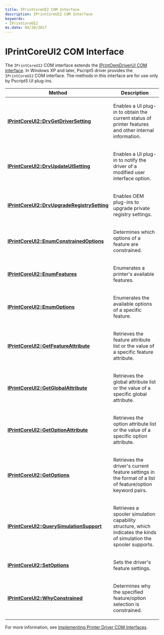 ```yaml
---
title: IPrintCoreUI2 COM Interface
description: IPrintCoreUI2 COM Interface
keywords:
- IPrintCoreUI2
ms.date: 04/20/2017
---
```


# IPrintCoreUI2 COM Interface





The `IPrintCoreUI2` COM interface extends the [IPrintOemDriverUI COM interface](iprintoemdriverui-com-interface.md). In Windows XP and later, Pscript5 driver provides the `IPrintCoreUI2` COM interface. The methods in this interface are for use only by Pscript5 UI plug-ins.

<table>
<colgroup>
<col width="50%" />
<col width="50%" />
</colgroup>
<thead>
<tr class="header">
<th>Method</th>
<th>Description</th>
</tr>
</thead>
<tbody>
<tr class="odd">
<td><p><a href="/windows-hardware/drivers/ddi/prcomoem/nf-prcomoem-iprintcoreui2-drvgetdriversetting" data-raw-source="[&lt;strong&gt;IPrintCoreUI2::DrvGetDriverSetting&lt;/strong&gt;](/windows-hardware/drivers/ddi/prcomoem/nf-prcomoem-iprintcoreui2-drvgetdriversetting)"><strong>IPrintCoreUI2::DrvGetDriverSetting</strong></a></p></td>
<td><p>Enables a UI plug-in to obtain the current status of printer features and other internal information.</p></td>
</tr>
<tr class="even">
<td><p><a href="/windows-hardware/drivers/ddi/prcomoem/nf-prcomoem-iprintcoreui2-drvupdateuisetting" data-raw-source="[&lt;strong&gt;IPrintCoreUI2::DrvUpdateUISetting&lt;/strong&gt;](/windows-hardware/drivers/ddi/prcomoem/nf-prcomoem-iprintcoreui2-drvupdateuisetting)"><strong>IPrintCoreUI2::DrvUpdateUISetting</strong></a></p></td>
<td><p>Enables a UI plug-in to notify the driver of a modified user interface option.</p></td>
</tr>
<tr class="odd">
<td><p><a href="/windows-hardware/drivers/ddi/prcomoem/nf-prcomoem-iprintcoreui2-drvupgraderegistrysetting" data-raw-source="[&lt;strong&gt;IPrintCoreUI2::DrvUpgradeRegistrySetting&lt;/strong&gt;](/windows-hardware/drivers/ddi/prcomoem/nf-prcomoem-iprintcoreui2-drvupgraderegistrysetting)"><strong>IPrintCoreUI2::DrvUpgradeRegistrySetting</strong></a></p></td>
<td><p>Enables OEM plug-ins to upgrade private registry settings.</p></td>
</tr>
<tr class="even">
<td><p><a href="/windows-hardware/drivers/ddi/prcomoem/nf-prcomoem-iprintcoreui2-enumconstrainedoptions" data-raw-source="[&lt;strong&gt;IPrintCoreUI2::EnumConstrainedOptions&lt;/strong&gt;](/windows-hardware/drivers/ddi/prcomoem/nf-prcomoem-iprintcoreui2-enumconstrainedoptions)"><strong>IPrintCoreUI2::EnumConstrainedOptions</strong></a></p></td>
<td><p>Determines which options of a feature are constrained.</p></td>
</tr>
<tr class="odd">
<td><p><a href="/windows-hardware/drivers/ddi/prcomoem/nf-prcomoem-iprintcoreui2-enumfeatures" data-raw-source="[&lt;strong&gt;IPrintCoreUI2::EnumFeatures&lt;/strong&gt;](/windows-hardware/drivers/ddi/prcomoem/nf-prcomoem-iprintcoreui2-enumfeatures)"><strong>IPrintCoreUI2::EnumFeatures</strong></a></p></td>
<td><p>Enumerates a printer's available features.</p></td>
</tr>
<tr class="even">
<td><p><a href="/windows-hardware/drivers/ddi/prcomoem/nf-prcomoem-iprintcoreui2-enumoptions" data-raw-source="[&lt;strong&gt;IPrintCoreUI2::EnumOptions&lt;/strong&gt;](/windows-hardware/drivers/ddi/prcomoem/nf-prcomoem-iprintcoreui2-enumoptions)"><strong>IPrintCoreUI2::EnumOptions</strong></a></p></td>
<td><p>Enumerates the available options of a specific feature.</p></td>
</tr>
<tr class="odd">
<td><p><a href="/windows-hardware/drivers/ddi/prcomoem/nf-prcomoem-iprintcoreui2-getfeatureattribute" data-raw-source="[&lt;strong&gt;IPrintCoreUI2::GetFeatureAttribute&lt;/strong&gt;](/windows-hardware/drivers/ddi/prcomoem/nf-prcomoem-iprintcoreui2-getfeatureattribute)"><strong>IPrintCoreUI2::GetFeatureAttribute</strong></a></p></td>
<td><p>Retrieves the feature attribute list or the value of a specific feature attribute.</p></td>
</tr>
<tr class="even">
<td><p><a href="/windows-hardware/drivers/ddi/prcomoem/nf-prcomoem-iprintcoreui2-getglobalattribute" data-raw-source="[&lt;strong&gt;IPrintCoreUI2::GetGlobalAttribute&lt;/strong&gt;](/windows-hardware/drivers/ddi/prcomoem/nf-prcomoem-iprintcoreui2-getglobalattribute)"><strong>IPrintCoreUI2::GetGlobalAttribute</strong></a></p></td>
<td><p>Retrieves the global attribute list or the value of a specific global attribute.</p></td>
</tr>
<tr class="odd">
<td><p><a href="/windows-hardware/drivers/ddi/prcomoem/nf-prcomoem-iprintcoreui2-getoptionattribute" data-raw-source="[&lt;strong&gt;IPrintCoreUI2::GetOptionAttribute&lt;/strong&gt;](/windows-hardware/drivers/ddi/prcomoem/nf-prcomoem-iprintcoreui2-getoptionattribute)"><strong>IPrintCoreUI2::GetOptionAttribute</strong></a></p></td>
<td><p>Retrieves the option attribute list or the value of a specific option attribute.</p></td>
</tr>
<tr class="even">
<td><p><a href="/windows-hardware/drivers/ddi/prcomoem/nf-prcomoem-iprintcoreui2-getoptions" data-raw-source="[&lt;strong&gt;IPrintCoreUI2::GetOptions&lt;/strong&gt;](/windows-hardware/drivers/ddi/prcomoem/nf-prcomoem-iprintcoreui2-getoptions)"><strong>IPrintCoreUI2::GetOptions</strong></a></p></td>
<td><p>Retrieves the driver's current feature settings in the format of a list of feature/option keyword pairs.</p></td>
</tr>
<tr class="odd">
<td><p><a href="/windows-hardware/drivers/ddi/prcomoem/nf-prcomoem-iprintcoreui2-querysimulationsupport" data-raw-source="[&lt;strong&gt;IPrintCoreUI2::QuerySimulationSupport&lt;/strong&gt;](/windows-hardware/drivers/ddi/prcomoem/nf-prcomoem-iprintcoreui2-querysimulationsupport)"><strong>IPrintCoreUI2::QuerySimulationSupport</strong></a></p></td>
<td><p>Retrieves a spooler simulation capability structure, which indicates the kinds of simulation the spooler supports.</p></td>
</tr>
<tr class="even">
<td><p><a href="/windows-hardware/drivers/ddi/prcomoem/nf-prcomoem-iprintcoreui2-setoptions" data-raw-source="[&lt;strong&gt;IPrintCoreUI2::SetOptions&lt;/strong&gt;](/windows-hardware/drivers/ddi/prcomoem/nf-prcomoem-iprintcoreui2-setoptions)"><strong>IPrintCoreUI2::SetOptions</strong></a></p></td>
<td><p>Sets the driver's feature settings.</p></td>
</tr>
<tr class="odd">
<td><p><a href="/windows-hardware/drivers/ddi/prcomoem/nf-prcomoem-iprintcoreui2-whyconstrained" data-raw-source="[&lt;strong&gt;IPrintCoreUI2::WhyConstrained&lt;/strong&gt;](/windows-hardware/drivers/ddi/prcomoem/nf-prcomoem-iprintcoreui2-whyconstrained)"><strong>IPrintCoreUI2::WhyConstrained</strong></a></p></td>
<td><p>Determines why the specified feature/option selection is constrained.</p></td>
</tr>
</tbody>
</table>

 

For more information, see [Implementing Printer Driver COM Interfaces](implementing-printer-driver-com-interfaces.md).

